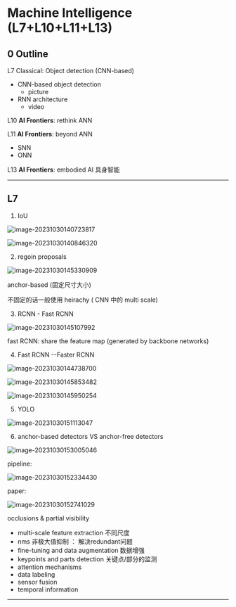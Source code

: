 # Machine Intelligence (L7+L10+L11+L13)

## 0 Outline

L7 Classical: Object detection (CNN-based)

* CNN-based object detection
  * picture
* RNN architecture
  * video

L10 **AI Frontiers**:  rethink ANN



L11 **AI Frontiers**:  beyond ANN

* SNN
* ONN



L13  **AI Frontiers**:  embodied AI 具身智能



---

## L7

1. IoU

![image-20231030140723817](.\asset\20231030_precision_recall.png)





![image-20231030140846320](.\asset\20231030_mAP.png)



2. regoin proposals

![image-20231030145330909](.\asset\20231030_region_proposal.png)

 anchor-based (固定尺寸大小)

不固定的话一般使用 heirachy  ( CNN 中的 multi scale)

3. RCNN - Fast RCNN

![image-20231030145107992](.\asset\20231030_RCNN_to_Fast_RCNN.png)



fast RCNN: share the feature map (generated by backbone networks)



4. Fast RCNN --Faster RCNN

![image-20231030144738700](.\asset\20231030_faster_RCNN.png)



![image-20231030145853482](.\asset\20231030_faster_RCNN_two_stage.png)



![image-20231030145950254](.\asset\20231030_two_stage_to_one_stage.png)



5. YOLO

![image-20231030151113047](.\asset\20231030_YOLO.png)



6. anchor-based detectors VS anchor-free detectors

![image-20231030153005046](.\asset\20231030_anchor_based_detectors.png)



pipeline:

![image-20231030152334430](.\asset\20231030_pipeline.png)

paper:

![image-20231030152741029](.\asset\20231030_paper.png)



occlusions & partial visibility

* multi-scale feature extraction 不同尺度
* nms 非极大值抑制 ： 解决redundant问题
* fine-tuning and data augmentation 数据增强
* keypoints and parts detection 关键点/部分的监测
* attention mechanisms
* data labeling 
* sensor fusion   
* temporal information 

-----



